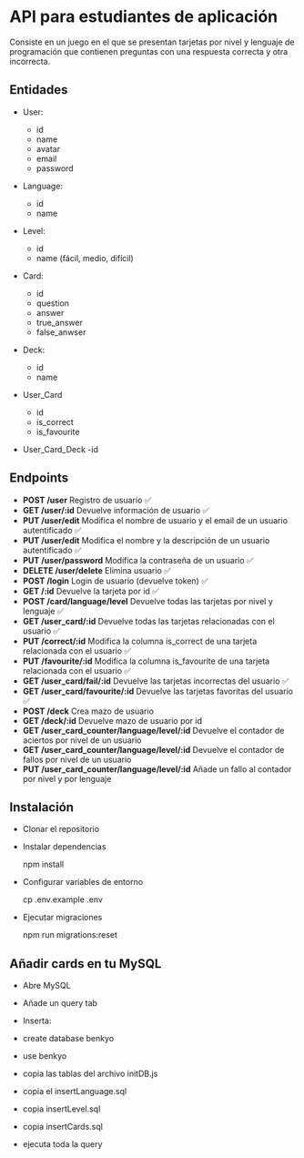 # API para estudiantes de aplicación

Consiste en un juego en el que se presentan tarjetas
por nivel y lenguaje de programación que contienen preguntas
con una respuesta correcta y otra incorrecta.

## Entidades

- User:
  - id
  - name
  - avatar
  - email
  - password

- Language:
  - id
  - name

- Level:
  - id
  - name (fácil, medio, difícil)

- Card:
  - id
  - question
  - answer
  - true_answer
  - false_anwser
  
- Deck:
  - id
  - name

- User_Card
  - id
  - is_correct
  - is_favourite

- User_Card_Deck 
  -id
  

## Endpoints

- **POST /user**  Registro de usuario ✅
- **GET /user/:id** Devuelve información de usuario ✅
- **PUT /user/edit** Modifica el nombre de usuario y el email de un usuario autentificado ✅
- **PUT /user/edit** Modifica el nombre y la descripción de un usuario autentificado ✅
- **PUT /user/password** Modifica la contraseña de un usuario ✅
- **DELETE /user/delete** Elimina usuario ✅
- **POST /login**  Login de usuario (devuelve token) ✅
- **GET /:id**  Devuelve la tarjeta por id ✅
- **POST /card/language/level**  Devuelve todas las tarjetas por nivel y lenguaje ✅
- **GET /user_card/:id** Devuelve todas las tarjetas relacionadas con el usuario ✅
- **PUT /correct/:id** Modifica la columna is_correct de una tarjeta relacionada con el usuario ✅
- **PUT /favourite/:id** Modifica la columna is_favourite de una tarjeta relacionada con el usuario ✅
- **GET /user_card/fail/:id** Devuelve las tarjetas incorrectas del usuario ✅
- **GET /user_card/favourite/:id** Devuelve las tarjetas favoritas del usuario ✅
- **POST /deck**  Crea mazo de usuario 
- **GET /deck/:id**  Devuelve mazo de usuario por id 
- **GET /user_card_counter/language/level/:id** Devuelve el contador de aciertos por nivel de un usuario
- **GET /user_card_counter/language/level/:id** Devuelve el contador de fallos por nivel de un usuario
- **PUT /user_card_counter/language/level/:id** Añade un fallo al contador por nivel y por lenguaje

## Instalación

- Clonar el repositorio

- Instalar dependencias

  npm install

- Configurar variables de entorno

  cp .env.example .env

- Ejecutar migraciones

  npm run migrations:reset
 

## Añadir cards en tu MySQL

- Abre MySQL 

- Añade un query tab

- Inserta:

- create database benkyo

- use benkyo

- copia las tablas del archivo initDB.js

- copia el insertLanguage.sql

- copia insertLevel.sql

- copia insertCards.sql

- ejecuta toda la query 